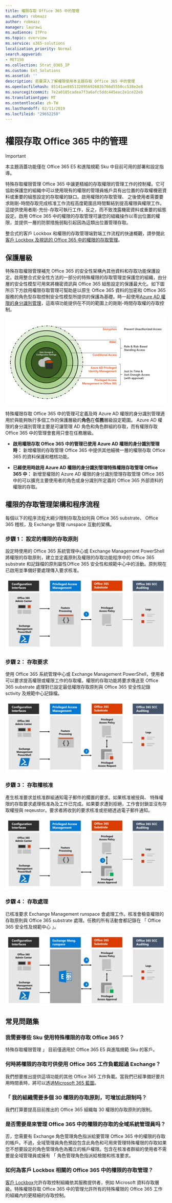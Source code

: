 ```yaml
---
title: 權限存取 Office 365 中的管理
ms.author: robmazz
author: robmazz
manager: laurawi
ms.audience: ITPro
ms.topic: overview
ms.service: o365-solutions
localization_priority: Normal
search.appverid:
- MET150
ms.collection: Strat_O365_IP
ms.custom: Ent_Solutions
ms.assetid: ''
description: 若要深入了解權限使用本主題存取 Office 365 中的管理
ms.openlocfilehash: 85141ae885132095692683b766d5550cc538e2e8
ms.sourcegitcommit: 7e2a0185cadea7f3a6afc5ddc445eac2e1ce22eb
ms.translationtype: MT
ms.contentlocale: zh-TW
ms.lasthandoff: 02/11/2019
ms.locfileid: "29652258"
---
```

# <a name="privileged-access-management-in-office-365"></a>權限存取 Office 365 中的管理

> [!IMPORTANT]
> 本主題涵蓋功能僅在 Office 365 E5 和進階規範 Sku 中目前可用的部署和設定指導。

特殊存取權限管理 Office 365 中讓更精細的存取權限的管理工作的控制權。它可協助保護您的組織中可以使用現有的權限的管理員帳戶具有出位置的存取權機密資料或重要的組態設定的存取權的缺口。啟用權限的存取管理、 之後使用者需要要求剛剛-時間存取完成核准工作流程高度範圍且時間繫結到提高權限與權限工作。這提供使用者剛-充份-存取可執行工作，反之，而不致洩露機密資料或重要的組態設定。啟用 Office 365 中的權限的存取管理可讓您的組織操作以零出位置的權限，並提供一層的防禦措施弱點引起因為這類出位置管理存取。

整合式的客戶 Lockbox 和權限的存取管理端對端工作流程的快速概觀，請參閱此[客戶 Lockbox 及視訊的 Office 365 中的權限的存取管理](https://go.microsoft.com/fwlink/?linkid=2066800)。

## <a name="layers-of-protection"></a>保護層級

特殊存取權限管理補充 Office 365 的安全性架構內其他資料和存取功能保護設定。啟用整合式安全性方法的一部分的特殊權限的存取管理並保護您的組織，由分層的安全性模型可用來將機密資訊與 Office 365 組態設定的保護最大化。如下圖所示下方啟用權限存取管理可幫助是以原生 Office 365 資料的加密和 Office 365 服務的角色型存取控制安全性模型所提供的保護為基礎。時一起使用[Azure AD 權限的身分識別管理](https://docs.microsoft.com/azure/active-directory/active-directory-privileged-identity-management-configure)，這兩項功能提供在不同的範圍上的剛剛-時間存取權的存取控制。

![Office 365 中的分層的保護](media/pam-layered-protection.png)

特殊權限存取 Office 365 中的管理可定義及時 Azure AD 權限的身分識別管理適用於與能夠執行多個工作的保護層級的**角色**在**任務**層級設定範圍。 Azure AD 權限的身分識別管理主要是可讓管理 AD 角色和角色群組的存取，而有權限存取 Office 365 中的管理會套用只會在任務層級。

- **啟用權限存取 Office 365 中的管理已使用 Azure AD 權限的身分識別管理時：** 新增權限的存取管理 Office 365 中提供其他細微一層的權限存取 Office 365 的資料保護和稽核功能。

- **已經使用時啟用 Azure AD 權限的身分識別管理特殊權限存取管理 Office 365 中：** 新增至權限的 Azure AD 權限的身分識別管理存取管理 Office 365 中的可以擴充主要使用者的角色或身分識別所定義的 Office 365 外部資料的權限的存取。  

## <a name="privileged-access-management-architecture-and-process-flow"></a>權限的存取管理架構和程序流程

每個以下的程序流程大綱少限制存取及如何與 Office 365 substrate、 Office 365 稽核，及 Exchange 管理 runspace 互動的架構。

### <a name="step-1-configuring-a-privileged-access-policy"></a>步驟 1： 設定的權限的存取原則

設定時使用的 Office 365 系統管理中心或 Exchange Management PowerShell 將權限的存取原則，建立並定義原則及權限的存取功能程序中的 Office 365 substrate 和記錄檔的原則屬性Office 365 安全性和規範中心中的活動。原則現在已啟用並準備好要處理傳入要求核准。

![步驟 1-建立原則](media/pam-step1-policy-creation.jpg)

### <a name="step-2-access-request"></a>步驟 2： 存取要求

使用 Office 365 系統管理中心或 Exchange Management PowerShell，使用者可以要求提高權限或權限工作的存取權。權限的存取功能將要求傳送至 Office 365 substrate 處理對已設定最低權限存取原則與 Office 365 安全性記錄 sctivity 及規範中心記錄檔。

![步驟 2-存取要求](media/pam-step2-access-request.jpg)

### <a name="step-3-access-approval"></a>步驟 3： 存取權核准

產生核准要求並核准群組通知電子郵件的擱置的要求。如果核准被授與、 特殊權限的存取要求處理核准為及工作已完成。如果要求遭到拒絕，工作會封鎖並沒有存取權授與 reqeustor。要求者將收到的要求核准或拒絕透過電子郵件通知。

![步驟 3-存取權核准](media/pam-step3-access-approval.jpg)

### <a name="step-4-access-processing"></a>步驟 4： 存取處理

已核准要求 Exchange Management runspace 會處理工作。核准會檢查權限的存取原則與 Office 365 substrate 處理。任務的所有活動會都記錄在 「 Office 365 安全性及規範中心 」。

![步驟 4-Access 處理](media/pam-step4-access-processing.jpg)

## <a name="frequently-asked-questions"></a>常見問題集

### <a name="what-skus-do-i-need-to-use-privileged-access-in-office-365"></a>我需要哪些 Sku 使用特殊權限的存取 Office 365？
特殊存取權限管理 」 目前僅適用於 Office 365 E5 與進階規範 Sku 的客戶。

### <a name="when-will-privileged-access-be-available-for-office-365-workloads-beyond-exchange"></a>何時將權限的存取可供使用 Office 365 工作負載超過 Exchange？
我們想要推出提供這項功能的其他 Office 365 工作負載。當我們已經準備好要共用時間表時，將可以透過[Microsoft 365 藍圖](https://www.microsoft.com/microsoft-365/roadmap)。

### <a name="my-organization-needs-more-than-30-privileged-access-polices-will-this-limit-be-increased"></a>「 我的組織需要多個 30 權限的存取原則，可增加此限制吗？

我們打算要提高目前推出的 Office 365 組織每 30 權限的存取原則的限制。

### <a name="do-i-need-to-be-a-global-admin-to-manage-privileged-access-in-office-365"></a>是否需要是來管理 Office 365 中的權限的存取的全域系統管理員吗？
否，您需要有 Exchange 角色管理角色指派給要管理 Office 365 中的權限的存取的帳戶。不過，全域管理員角色預設包含此角色和可用來管理特殊權限的存取如果您不想要設定的角色管理角色為獨立的帳戶權限。包含在核准者群組的使用者不需要是全域管理員或擁有 「 角色管理角色指派給檢閱和核准要求。 

### <a name="how-is-privileged-access-management-in-office-365-related-to-customer-lockbox"></a>如何為客戶 Lockbox 相關的 Office 365 中的權限的存取管理？
[客戶 Lockbox](https://docs.microsoft.com/office365/admin/manage/customer-lockbox-requests)允許存取控制組織依其服務提供者，例如 Microsoft 資料存取層級。特殊權限存取 Office 365 中的管理允許所有的特殊權限的 Office 365 工作的組織內的更精細的存取控制。
